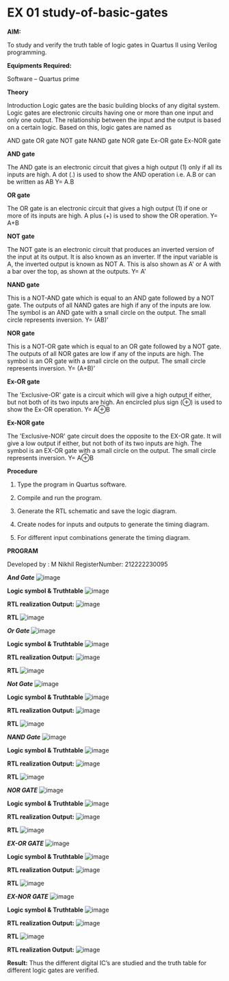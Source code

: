 # EX 01 study-of-basic-gates

**AIM:** 

To study and verify the truth table of logic gates in Quartus II using Verilog programming.

**Equipments Required:**

Software – Quartus prime 

**Theory**

Introduction Logic gates are the basic building blocks of any digital system. Logic gates are electronic circuits having one or more than one input and only one output. The relationship between the input and the output is based on a certain logic. Based on this, logic gates are named as

AND gate OR gate NOT gate NAND gate NOR gate Ex-OR gate Ex-NOR gate

**AND gate**

The AND gate is an electronic circuit that gives a high output (1) only if all its inputs are high. A dot (.) is used to show the AND operation i.e. A.B or can be written as AB
Y= A.B

**OR gate** 

The OR gate is an electronic circuit that gives a high output (1) if one or more of its inputs are high. A plus (+) is used to show the OR operation.
Y= A+B

**NOT gate**

The NOT gate is an electronic circuit that produces an inverted version of the input at its output. It is also known as an inverter. If the input variable is A, the inverted output is known as NOT A. This is also shown as A' or A with a bar over the top, as shown at the outputs.
Y= A'

**NAND gate**

This is a NOT-AND gate which is equal to an AND gate followed by a NOT gate. The outputs of all NAND gates are high if any of the inputs are low. The symbol is an AND gate with a small circle on the output. The small circle represents inversion.
Y= (AB)’

**NOR gate**

This is a NOT-OR gate which is equal to an OR gate followed by a NOT gate. The outputs of all NOR gates are low if any of the inputs are high. The symbol is an OR gate with a small circle on the output. The small circle represents inversion.
Y= (A+B)’

**Ex-OR gate**

The 'Exclusive-OR' gate is a circuit which will give a high output if either, but not both of its two inputs are high. An encircled plus sign (⊕) is used to show the Ex-OR operation.
Y= A⊕B

**Ex-NOR gate**

The 'Exclusive-NOR' gate circuit does the opposite to the EX-OR gate. It will give a low output if either, but not both of its two inputs are high. The symbol is an EX-OR gate with a small circle on the output. The small circle represents inversion.
Y= A⊕B

**Procedure** 

1.	Type the program in Quartus software.

2.	Compile and run the program.

3.	Generate the RTL schematic and save the logic diagram.

4.	Create nodes for inputs and outputs to generate the timing diagram.

5.	For different input combinations generate the timing diagram.


**PROGRAM**

 Developed by : M Nikhil
 RegisterNumber: 212222230095
 
 ***And Gate***
 ![image](https://github.com/M-Nikhil20/study-of-basic-gates/assets/118707852/381db9b2-ff2c-4ac0-a5d5-e922eea7dc83)


**Logic symbol & Truthtable**
![image](https://github.com/M-Nikhil20/study-of-basic-gates/assets/118707852/7478bf39-8d7a-4ec6-940f-fb5ca8661027)


**RTL realization Output:** 
![image](https://github.com/M-Nikhil20/study-of-basic-gates/assets/118707852/c2c980de-b43d-4b35-9cde-10c68703e126)


**RTL**
![image](https://github.com/M-Nikhil20/study-of-basic-gates/assets/118707852/742bf349-e5f0-45fd-97c6-9ab7939a6d69)


***Or Gate***
![image](https://github.com/M-Nikhil20/study-of-basic-gates/assets/118707852/c4bfcf36-a7a8-415f-8e6b-7ef9da2b127f)


**Logic symbol & Truthtable**
![image](https://github.com/M-Nikhil20/study-of-basic-gates/assets/118707852/f576f2c6-0bb9-46d7-9272-09b015a92d98)



**RTL realization Output:** 
![image](https://github.com/M-Nikhil20/study-of-basic-gates/assets/118707852/75bf4af4-676b-483f-9a83-550a6a0c6bd1)



**RTL**
![image](https://github.com/M-Nikhil20/study-of-basic-gates/assets/118707852/f63d8458-f9bb-4710-a636-85fec2b1a7c6)


***Not Gate***
![image](https://github.com/M-Nikhil20/study-of-basic-gates/assets/118707852/68b1f120-941c-45fc-bfc8-b2bf7487b414)



**Logic symbol & Truthtable**
![image](https://github.com/M-Nikhil20/study-of-basic-gates/assets/118707852/3b5aba8a-5c2f-441e-b5a0-86a895f17dc8)



**RTL realization Output:** 
![image](https://github.com/M-Nikhil20/study-of-basic-gates/assets/118707852/b6e3aa72-859f-42a4-a305-4989d527b7d7)




**RTL**
![image](https://github.com/M-Nikhil20/study-of-basic-gates/assets/118707852/bba89a5a-5361-4e22-ad06-b91e7fce6761)



***NAND Gate***
![image](https://github.com/M-Nikhil20/study-of-basic-gates/assets/118707852/ec4405ea-ee6d-432b-a1e1-74227e0b7b0d)



**Logic symbol & Truthtable**
![image](https://github.com/M-Nikhil20/study-of-basic-gates/assets/118707852/c5ac3baf-30c8-45e8-bc3b-39fcd5497bee)




**RTL realization Output:** 
![image](https://github.com/M-Nikhil20/study-of-basic-gates/assets/118707852/537052ac-4538-47f0-895d-220f93fe8902)




**RTL**
![image](https://github.com/M-Nikhil20/study-of-basic-gates/assets/118707852/3ad8ffe8-3db7-41e4-ba6f-180fa963eba7)


***NOR GATE***
![image](https://github.com/M-Nikhil20/study-of-basic-gates/assets/118707852/117050a2-d459-4faf-b67f-700d17f47d3e)



**Logic symbol & Truthtable**
![image](https://github.com/M-Nikhil20/study-of-basic-gates/assets/118707852/fbd22757-8d77-4ea3-bf5e-45a9d17bce2e)



**RTL realization Output:** 
![image](https://github.com/M-Nikhil20/study-of-basic-gates/assets/118707852/fb516e4e-9c09-4e3d-a47f-77fde9ef837f)




**RTL**
![image](https://github.com/M-Nikhil20/study-of-basic-gates/assets/118707852/226e1e80-c9e7-419f-b953-403813ea28a9)


***EX-OR GATE***
![image](https://github.com/M-Nikhil20/study-of-basic-gates/assets/118707852/5a08544a-99ec-44e6-a05a-90545620cee5)



**Logic symbol & Truthtable**
![image](https://github.com/M-Nikhil20/study-of-basic-gates/assets/118707852/2f7afce2-727e-4da4-832a-90d81670d612)



**RTL realization Output:** 
![image](https://github.com/M-Nikhil20/study-of-basic-gates/assets/118707852/9b00c9ef-de32-4a58-968c-309597489511)



**RTL**
![image](https://github.com/M-Nikhil20/study-of-basic-gates/assets/118707852/aafde24c-e820-4e51-bbdc-35b3ff678fef)


***EX-NOR GATE***
![image](https://github.com/M-Nikhil20/study-of-basic-gates/assets/118707852/d8c4a39a-6fe3-4ba1-9ffc-568d6c45b211)



**Logic symbol & Truthtable**
![image](https://github.com/M-Nikhil20/study-of-basic-gates/assets/118707852/a8229ad2-675e-44fc-b01a-e4bfa7f92a82)




**RTL realization Output:** 
![image](https://github.com/M-Nikhil20/study-of-basic-gates/assets/118707852/9c2b04a6-0d4d-4edb-8a30-67be459a2ee6)


**RTL**
![image](https://github.com/M-Nikhil20/study-of-basic-gates/assets/118707852/fa71c8e9-77dd-431c-802f-3d0ff4c28d74)


**RTL realization Output:**
![image](https://github.com/M-Nikhil20/study-of-basic-gates/assets/118707852/6bd6a9ca-3ab7-4318-a809-08091a15291b)


**Result:**
Thus the different digital IC’s are studied and the truth table for different logic gates are verified.


